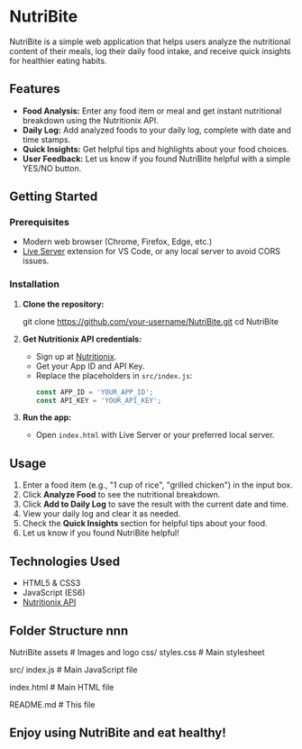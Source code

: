 # NutriBite

NutriBite is a simple web application that helps users analyze the nutritional content of their meals, log their daily food intake, and receive quick insights for healthier eating habits.

## Features

- **Food Analysis:** Enter any food item or meal and get instant nutritional breakdown using the Nutritionix API.
- **Daily Log:** Add analyzed foods to your daily log, complete with date and time stamps.
- **Quick Insights:** Get helpful tips and highlights about your food choices.
- **User Feedback:** Let us know if you found NutriBite helpful with a simple YES/NO button.

## Getting Started

### Prerequisites

- Modern web browser (Chrome, Firefox, Edge, etc.)
- [Live Server](https://marketplace.visualstudio.com/items?itemName=ritwickdey.LiveServer) extension for VS Code, or any local server to avoid CORS issues.

### Installation

1. **Clone the repository:**
    
    git clone https://github.com/your-username/NutriBite.git
    cd NutriBite
    

2. **Get Nutritionix API credentials:**
    - Sign up at [Nutritionix](https://www.nutritionix.com/business/api).
    - Get your App ID and API Key.
    - Replace the placeholders in `src/index.js`:
      ```js
      const APP_ID = 'YOUR_APP_ID';
      const API_KEY = 'YOUR_API_KEY';
      ```

3. **Run the app:**
    - Open `index.html` with Live Server or your preferred local server.

## Usage

1. Enter a food item (e.g., "1 cup of rice", "grilled chicken") in the input box.
2. Click **Analyze Food** to see the nutritional breakdown.
3. Click **Add to Daily Log** to save the result with the current date and time.
4. View your daily log and clear it as needed.
5. Check the **Quick Insights** section for helpful tips about your food.
6. Let us know if you found NutriBite helpful!

## Technologies Used

- HTML5 & CSS3
- JavaScript (ES6)
- [Nutritionix API](https://www.nutritionix.com/business/api)

## Folder Structure nnn


NutriBite
assets
                # Images and logo
css/
  styles.css    # Main stylesheet

src/
    index.js     # Main JavaScript file

index.html       # Main HTML file

README.md        # This file



## Enjoy using NutriBite and eat healthy! 